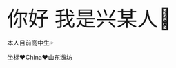 <font size=10>你好 我是兴某人:wave:</font>

本人目前高中生:sweat_drops: 

坐标:heart:China:heart:山东潍坊


















<!--
Here are some ideas to get you started:
- 🔭 I’m currently working on ...
- 🌱 I’m currently learning ...
- 👯 I’m looking to collaborate on ...
- 🤔 I’m looking for help with ...
- 💬 Ask me about ...
- 📫 How to reach me: ...
- 😄 Pronouns: ...
- ⚡ Fun fact: ...
-->
